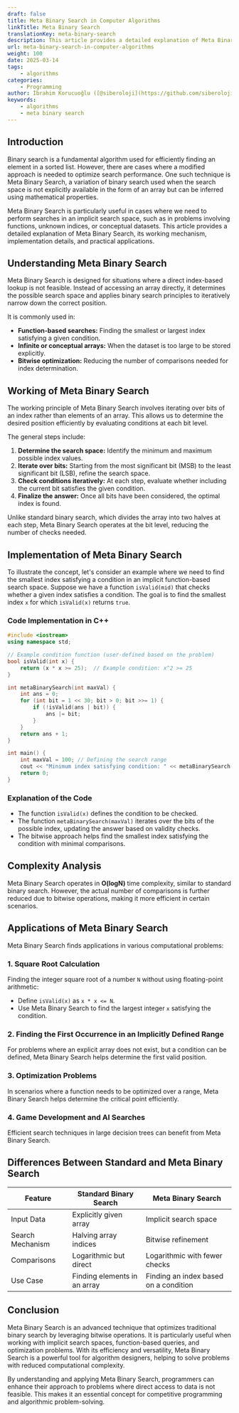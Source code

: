 ```yaml
---
draft: false
title: Meta Binary Search in Computer Algorithms
linkTitle: Meta Binary Search
translationKey: meta-binary-search
description: This article provides a detailed explanation of Meta Binary Search, its working mechanism, implementation details, and practical applications.
url: meta-binary-search-in-computer-algorithms
weight: 100
date: 2025-03-14
tags:
    - algorithms
categories:
    - Programming
author: İbrahim Korucuoğlu ([@siberoloji](https://github.com/siberoloji))
keywords: 
    - algorithms
    - meta binary search
---
```

## Introduction

Binary search is a fundamental algorithm used for efficiently finding an element in a sorted list. However, there are cases where a modified approach is needed to optimize search performance. One such technique is Meta Binary Search, a variation of binary search used when the search space is not explicitly available in the form of an array but can be inferred using mathematical properties.

Meta Binary Search is particularly useful in cases where we need to perform searches in an implicit search space, such as in problems involving functions, unknown indices, or conceptual datasets. This article provides a detailed explanation of Meta Binary Search, its working mechanism, implementation details, and practical applications.

## Understanding Meta Binary Search

Meta Binary Search is designed for situations where a direct index-based lookup is not feasible. Instead of accessing an array directly, it determines the possible search space and applies binary search principles to iteratively narrow down the correct position.

It is commonly used in:

- **Function-based searches:** Finding the smallest or largest index satisfying a given condition.
- **Infinite or conceptual arrays:** When the dataset is too large to be stored explicitly.
- **Bitwise optimization:** Reducing the number of comparisons needed for index determination.

## Working of Meta Binary Search

The working principle of Meta Binary Search involves iterating over bits of an index rather than elements of an array. This allows us to determine the desired position efficiently by evaluating conditions at each bit level.

The general steps include:

1. **Determine the search space:** Identify the minimum and maximum possible index values.
2. **Iterate over bits:** Starting from the most significant bit (MSB) to the least significant bit (LSB), refine the search space.
3. **Check conditions iteratively:** At each step, evaluate whether including the current bit satisfies the given condition.
4. **Finalize the answer:** Once all bits have been considered, the optimal index is found.

Unlike standard binary search, which divides the array into two halves at each step, Meta Binary Search operates at the bit level, reducing the number of checks needed.

## Implementation of Meta Binary Search

To illustrate the concept, let's consider an example where we need to find the smallest index satisfying a condition in an implicit function-based search space. Suppose we have a function `isValid(mid)` that checks whether a given index satisfies a condition. The goal is to find the smallest index `x` for which `isValid(x)` returns `true`.

### Code Implementation in C++

```cpp
#include <iostream>
using namespace std;

// Example condition function (user-defined based on the problem)
bool isValid(int x) {
    return (x * x >= 25);  // Example condition: x^2 >= 25
}

int metaBinarySearch(int maxVal) {
    int ans = 0;
    for (int bit = 1 << 30; bit > 0; bit >>= 1) {
        if (!isValid(ans | bit)) {
            ans |= bit;
        }
    }
    return ans + 1;
}

int main() {
    int maxVal = 100; // Defining the search range
    cout << "Minimum index satisfying condition: " << metaBinarySearch(maxVal) << endl;
    return 0;
}
```

### Explanation of the Code

- The function `isValid(x)` defines the condition to be checked.
- The function `metaBinarySearch(maxVal)` iterates over the bits of the possible index, updating the answer based on validity checks.
- The bitwise approach helps find the smallest index satisfying the condition with minimal comparisons.

## Complexity Analysis

Meta Binary Search operates in **O(logN)** time complexity, similar to standard binary search. However, the actual number of comparisons is further reduced due to bitwise operations, making it more efficient in certain scenarios.

## Applications of Meta Binary Search

Meta Binary Search finds applications in various computational problems:

### 1. **Square Root Calculation**

Finding the integer square root of a number `N` without using floating-point arithmetic:

- Define `isValid(x)` as `x * x <= N`.
- Use Meta Binary Search to find the largest integer `x` satisfying the condition.

### 2. **Finding the First Occurrence in an Implicitly Defined Range**

For problems where an explicit array does not exist, but a condition can be defined, Meta Binary Search helps determine the first valid position.

### 3. **Optimization Problems**

In scenarios where a function needs to be optimized over a range, Meta Binary Search helps determine the critical point efficiently.

### 4. **Game Development and AI Searches**

Efficient search techniques in large decision trees can benefit from Meta Binary Search.

## Differences Between Standard and Meta Binary Search

| Feature            | Standard Binary Search  | Meta Binary Search   |
|--------------------|-----------------------|----------------------|
| Input Data        | Explicitly given array | Implicit search space |
| Search Mechanism  | Halving array indices  | Bitwise refinement   |
| Comparisons       | Logarithmic but direct | Logarithmic with fewer checks |
| Use Case         | Finding elements in an array | Finding an index based on a condition |

## Conclusion

Meta Binary Search is an advanced technique that optimizes traditional binary search by leveraging bitwise operations. It is particularly useful when working with implicit search spaces, function-based queries, and optimization problems. With its efficiency and versatility, Meta Binary Search is a powerful tool for algorithm designers, helping to solve problems with reduced computational complexity.

By understanding and applying Meta Binary Search, programmers can enhance their approach to problems where direct access to data is not feasible. This makes it an essential concept for competitive programming and algorithmic problem-solving.
